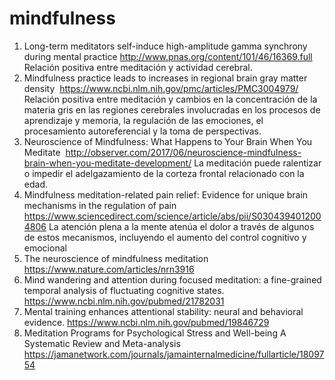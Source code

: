 # mindfulness

1. Long-term meditators self-induce high-amplitude gamma synchrony during mental practice http://www.pnas.org/content/101/46/16369.full	Relación positiva entre meditación y  actividad cerebral.
1. Mindfulness practice leads to increases in regional brain gray matter density  https://www.ncbi.nlm.nih.gov/pmc/articles/PMC3004979/	Relación positiva entre meditación y cambios en la concentración de la materia gris en las regiones cerebrales involucradas en los procesos de aprendizaje y memoria, la regulación de las emociones, el procesamiento autoreferencial y la toma de perspectivas.
1. Neuroscience of Mindfulness: What Happens to Your Brain When You Meditate  http://observer.com/2017/06/neuroscience-mindfulness-brain-when-you-meditate-development/
	La meditación puede ralentizar o impedir el adelgazamiento de la corteza frontal relacionado con la edad.
1. Mindfulness meditation-related pain relief: Evidence for unique brain mechanisms in the regulation of pain https://www.sciencedirect.com/science/article/abs/pii/S0304394012004806	La atención plena a la mente atenúa el dolor a través de algunos de estos mecanismos, incluyendo el aumento del control cognitivo y emocional
1. The neuroscience of mindfulness meditation https://www.nature.com/articles/nrn3916
1. Mind wandering and attention during focused meditation: a fine-grained temporal analysis of fluctuating cognitive states. https://www.ncbi.nlm.nih.gov/pubmed/21782031
1. Mental training enhances attentional stability: neural and behavioral evidence. https://www.ncbi.nlm.nih.gov/pubmed/19846729
1. Meditation Programs for Psychological Stress and Well-being A Systematic Review and Meta-analysis https://jamanetwork.com/journals/jamainternalmedicine/fullarticle/1809754


